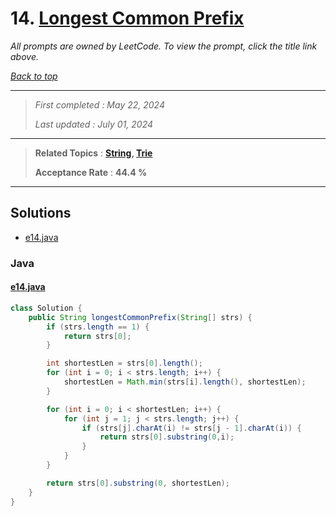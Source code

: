# 14. [Longest Common Prefix](<https://leetcode.com/problems/longest-common-prefix>)

*All prompts are owned by LeetCode. To view the prompt, click the title link above.*

*[Back to top](<../README.md>)*

------

> *First completed : May 22, 2024*
>
> *Last updated : July 01, 2024*

------

> **Related Topics** : **[String](<by_topic/String.md>), [Trie](<by_topic/Trie.md>)**
>
> **Acceptance Rate** : **44.4 %**

------

## Solutions

- [e14.java](<../my-submissions/e14.java>)
### Java
#### [e14.java](<../my-submissions/e14.java>)
```Java
class Solution {
    public String longestCommonPrefix(String[] strs) {
        if (strs.length == 1) {
            return strs[0];
        }

        int shortestLen = strs[0].length();
        for (int i = 0; i < strs.length; i++) {
            shortestLen = Math.min(strs[i].length(), shortestLen);
        }

        for (int i = 0; i < shortestLen; i++) {
            for (int j = 1; j < strs.length; j++) {
                if (strs[j].charAt(i) != strs[j - 1].charAt(i)) {
                    return strs[0].substring(0,i);
                }
            }
        }

        return strs[0].substring(0, shortestLen);
    }
}
```

